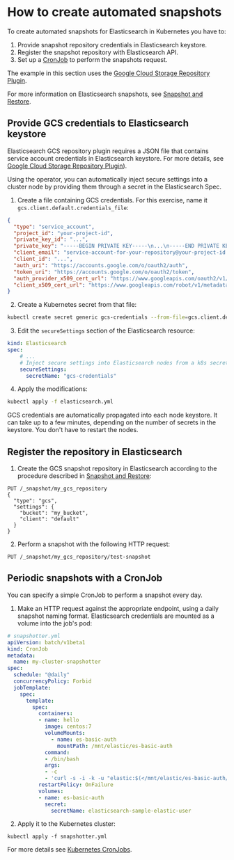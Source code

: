 # How to create automated snapshots

To create automated snapshots for Elasticsearch in Kubernetes you have to:

1. Provide snapshot repository credentials in Elasticsearch keystore.
2. Register the snapshot repository with Elasticsearch API.
3. Set up a [CronJob](https://kubernetes.io/docs/concepts/workloads/controllers/cron-jobs/) to perform the snapshots request.

The example in this section uses the [Google Cloud Storage Repository Plugin](https://www.elastic.co/guide/en/elasticsearch/plugins/master/repository-gcs.html).

For more information on Elasticsearch snapshots, see [Snapshot and Restore](https://www.elastic.co/guide/en/elasticsearch/reference/current/modules-snapshots.html).

## Provide GCS credentials to Elasticsearch keystore

Elasticsearch GCS repository plugin requires a JSON file that contains service account credentials in Elasticsearch keystore. For more details, see [Google Cloud Storage Repository Plugin](https://www.elastic.co/guide/en/elasticsearch/plugins/master/repository-gcs-usage.html)).

Using the operator, you can automatically inject secure settings into a cluster node by providing them through a secret in the Elasticsearch Spec.

1. Create a file containing GCS credentials. For this exercise, name it `gcs.client.default.credentials_file`:

```json
{
  "type": "service_account",
  "project_id": "your-project-id",
  "private_key_id": "...",
  "private_key": "-----BEGIN PRIVATE KEY-----\n...\n-----END PRIVATE KEY-----\n",
  "client_email": "service-account-for-your-repository@your-project-id.iam.gserviceaccount.com",
  "client_id": "...",
  "auth_uri": "https://accounts.google.com/o/oauth2/auth",
  "token_uri": "https://accounts.google.com/o/oauth2/token",
  "auth_provider_x509_cert_url": "https://www.googleapis.com/oauth2/v1/certs",
  "client_x509_cert_url": "https://www.googleapis.com/robot/v1/metadata/x509/your-bucket@your-project-id.iam.gserviceaccount.com"
}
```

2. Create a Kubernetes secret from that file:
```bash
kubectl create secret generic gcs-credentials --from-file=gcs.client.default.credentials_file
```

3. Edit the `secureSettings` section of the Elasticsearch resource:

```yaml
kind: Elasticsearch
spec:
    # ...
    # Inject secure settings into Elasticsearch nodes from a k8s secret reference
    secureSettings:
      secretName: "gcs-credentials"
```

4. Apply the modifications:

````bash
kubectl apply -f elasticsearch.yml
````

GCS credentials are automatically propagated into each node keystore. It can take up to a few minutes, depending on the number of secrets in the keystore. You don't have to restart the nodes. 

## Register the repository in Elasticsearch

1. Create the GCS snapshot repository in Elasticsearch according to the procedure described in [Snapshot and Restore](https://www.elastic.co/guide/en/elasticsearch/reference/current/modules-snapshots.html):

```
PUT /_snapshot/my_gcs_repository
{
  "type": "gcs",
  "settings": {
    "bucket": "my_bucket",
    "client": "default"
  }
}
```

2. Perform a snapshot with the following HTTP request:

```
PUT /_snapshot/my_gcs_repository/test-snapshot
```

## Periodic snapshots with a CronJob

You can specify a simple CronJob to perform a snapshot every day.

1. Make an HTTP request against the appropriate endpoint, using a daily snapshot naming format. Elasticsearch credentials are mounted as a volume into the job's pod:

```yml
# snapshotter.yml
apiVersion: batch/v1beta1
kind: CronJob
metadata:
  name: my-cluster-snapshotter
spec:
  schedule: "@daily"
  concurrencyPolicy: Forbid
  jobTemplate:
    spec:
      template:
        spec:
          containers:
          - name: hello
            image: centos:7
            volumeMounts:
              - name: es-basic-auth
                mountPath: /mnt/elastic/es-basic-auth
            command:
            - /bin/bash
            args:
            - -c
            - 'curl -s -i -k -u "elastic:$(</mnt/elastic/es-basic-auth/elastic)" -XPUT "https://elasticsearch-sample-es:9200/_snapshot/my_gcs_repository/%3Csnapshot-%7Bnow%2Fd%7D%3E" | tee /dev/stderr | grep "200 OK"'
          restartPolicy: OnFailure
          volumes:
          - name: es-basic-auth
            secret:
              secretName: elasticsearch-sample-elastic-user
```

2. Apply it to the Kubernetes cluster:

```
kubectl apply -f snapshotter.yml
```

For more details see [Kubernetes CronJobs](https://kubernetes.io/docs/concepts/workloads/controllers/cron-jobs/).
